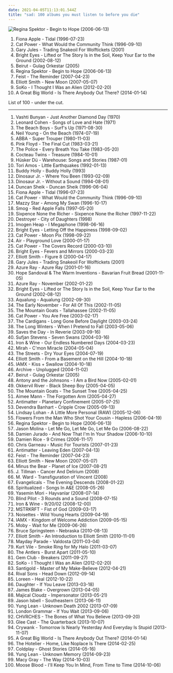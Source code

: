 ```yaml
---
date: 2021-04-05T11:13:01.544Z
title: "sad: 100 albums you must listen to before you die"
---
```

![Regina Spektor - Begin to Hope (2006-06-13)](http://coverartarchive.org/release/7c48653c-8e50-4f8b-91a4-25321c500fed/25262967822-500.jpg "Regina Spektor - Begin to Hope (2006-06-13)")
<ol class="albums">
<li data-cover="http://coverartarchive.org/release/e1bba6de-84e1-37db-9123-6901cb01ec8d/1402280819-500.jpg" data-tags="female vocalists, alternative, singer-songwriter" role="button">Fiona Apple - Tidal (1996-07-23)</li>
<li data-cover="http://coverartarchive.org/release/cb552dc7-b0fe-4bcd-b864-1b3940baee8c/6010090362-500.jpg" data-tags="indie, female vocalists, female, alternative, indie rock, female singers, pop, rock, alternative rock, indie pop, female vocals, female vocalist, female voices, girls, indie-rock, female artists, female vocal, indie-pop, love song" role="button">Cat Power - What Would the Community Think (1996-09-10)</li>
<li data-cover="https://img.discogs.com/bFS_vKx00XYl0bMJz4qBLLOgzL4=/fit-in/600x587/filters:strip_icc():format(jpeg):mode_rgb():quality(90)/discogs-images/R-1435105-1497130670-2526.jpeg.jpg" data-tags="soundtrack, sad, folk rock" role="button">Gary Jules - Trading Snakeoil For Wolftickets (2001)</li>
<li data-cover="http://coverartarchive.org/release/befc806a-fcc5-45b3-8162-4886c0d28627/4724053186-500.jpg" data-tags="indie" role="button">Bright Eyes - Lifted or The Story Is in the Soil, Keep Your Ear to the Ground (2002-08-12)</li>
<li data-cover="https://img.discogs.com/5rfwQzSQz1olDnMk_Bd8qnDKWU0=/fit-in/600x600/filters:strip_icc():format(jpeg):mode_rgb():quality(90)/discogs-images/R-696056-1167340049.jpeg.jpg" data-tags="folk, indie" role="button">Beirut - Gulag Orkestar (2005)</li>
<li data-cover="http://coverartarchive.org/release/7c48653c-8e50-4f8b-91a4-25321c500fed/25262967822-500.jpg" data-tags="female vocalists, indie, singer-songwriter" role="button">Regina Spektor - Begin to Hope (2006-06-13)</li>
<li data-cover="http://coverartarchive.org/release/805d6908-afee-3a49-b6e0-e9ca5ce6a452/16767229098-500.jpg" data-tags="indie, female vocalists, indie pop, female vocalist, pop, alternative, indie rock" role="button">Feist - The Reminder (2007-04-23)</li>
<li data-cover="https://img.discogs.com/lU-jb1-v8HnHNIeuFYS8UuKtkNY=/fit-in/600x600/filters:strip_icc():format(jpeg):mode_rgb():quality(90)/discogs-images/R-9832099-1487024275-2085.jpeg.jpg" data-tags="singer-songwriter, indie, indie rock" role="button">Elliott Smith - New Moon (2007-05-07)</li>
<li data-cover="http://coverartarchive.org/release/63280728-4197-4156-8b44-302d936dd439/4870241553-500.jpg" data-tags="pop, sad, female vocalists, goth pop, z serii: jest dokladnie tak jak w tej piosence, got vinyl" role="button">SoKo - I Thought I Was an Alien (2012-02-20)</li>
<li data-cover="http://coverartarchive.org/release/ac04d3f9-567e-4804-99b5-aaab5d1052d6/7273707025-500.jpg" data-tags="indie, pop" role="button">A Great Big World - Is There Anybody Out There? (2014-01-14)</li>
</ol>
List of 100 - under the cut.
<!-- more -->

_________________

<ol class="albums">
<li data-cover="https://img.discogs.com/2x-W2u8k9mU9yX_EUoj7jyLfKac=/fit-in/600x600/filters:strip_icc():format(jpeg):mode_rgb():quality(90)/discogs-images/R-640394-1504973916-3642.jpeg.jpg" data-tags="folk, female vocalists, indie, alternative" role="button">
Vashti Bunyan - Just Another Diamond Day (1970)
</li>
<li data-cover="http://coverartarchive.org/release/9b1b2314-fb32-4d18-98a6-0daad20b830a/16612201000-500.jpg" data-tags="folk, singer-songwriter" role="button">
Leonard Cohen - Songs of Love and Hate (1971)
</li>
<li data-cover="http://coverartarchive.org/release/30f4bea8-27a1-3f55-b436-a804e45fa701/22612433836-500.jpg" data-tags="70s, psychedelic pop, most depressing album cover ever" role="button">
The Beach Boys - Surf's Up (1971-08-30)
</li>
<li data-cover="https://via.placeholder.com/450" data-tags="singer-songwriter, 70s, folk rock" role="button">
Neil Young - On the Beach (1974-07-19)
</li>
<li data-cover="http://coverartarchive.org/release/c91f3331-2413-3ad7-b8a0-7bf2eb4d4998/18288386494-500.jpg" data-tags="pop" role="button">
ABBA - Super Trouper (1980-11-03)
</li>
<li data-cover="https://via.placeholder.com/450" data-tags="progressive rock" role="button">
Pink Floyd - The Final Cut (1983-03-21)
</li>
<li data-cover="http://coverartarchive.org/release/3f463683-6fb2-4598-8335-f6a8d77da8f4/5520130272-500.jpg" data-tags="sad, new wave, english club" role="button">
The Police - Every Breath You Take (1983-05-20)
</li>
<li data-cover="http://coverartarchive.org/release/bc6dee20-448c-387d-8eb4-a7cb737ae1b7/23441368012-500.jpg" data-tags="dream pop" role="button">
Cocteau Twins - Treasure (1984-10-01)
</li>
<li data-cover="https://img.discogs.com/DWDDxYRoH5-1_AQ9NrCYFiaK7pc=/fit-in/600x586/filters:strip_icc():format(jpeg):mode_rgb():quality(90)/discogs-images/R-667536-1471605208-1041.jpeg.jpg" data-tags="80s, alternative rock, hardcore punk, rock, hardcore, post-punk" role="button">
Hüsker Dü - Warehouse: Songs and Stories (1987-01)
</li>
<li data-cover="http://coverartarchive.org/release/66b1a283-08e3-4096-b4b6-38bb8cba30ab/6560076366-500.jpg" data-tags="alternative, piano, female vocalists, 90s" role="button">
Tori Amos - Little Earthquakes (1992-01-13)
</li>
<li data-cover="https://img.discogs.com/fQv2KV5yNBJYDKiRboFG818gVZM=/fit-in/600x600/filters:strip_icc():format(jpeg):mode_rgb():quality(90)/discogs-images/R-768698-1557041748-4013.jpeg.jpg" data-tags="50s" role="button">
Buddy Holly - Buddy Holly (1993)
</li>
<li data-cover="https://img.discogs.com/BpORMXrTrP0_prtni1QOBOQl8zk=/fit-in/499x500/filters:strip_icc():format(jpeg):mode_rgb():quality(90)/discogs-images/R-1423146-1237613420.jpeg.jpg" data-tags="alternative, indie, alternative rock, rock, 90s, dinosaur jr" role="button">
Dinosaur Jr. - Where You Been (1993-02-09)
</li>
<li data-cover="http://coverartarchive.org/release/caf4026c-e7f6-45cc-828b-cff6cb4fc495/15467462744-500.jpg" data-tags="grunge, indie, alternative, alternative rock, 90s" role="button">
Dinosaur Jr. - Without a Sound (1994-08-01)
</li>
<li data-cover="http://coverartarchive.org/release/30b5a17c-e3bd-4eee-b70c-27acbf5a9e52/10875756884-500.jpg" data-tags="90s" role="button">
Duncan Sheik - Duncan Sheik (1996-06-04)
</li>
<li data-cover="http://coverartarchive.org/release/e1bba6de-84e1-37db-9123-6901cb01ec8d/1402280819-500.jpg" data-tags="female vocalists, alternative, singer-songwriter" role="button">
Fiona Apple - Tidal (1996-07-23)
</li>
<li data-cover="http://coverartarchive.org/release/cb552dc7-b0fe-4bcd-b864-1b3940baee8c/6010090362-500.jpg" data-tags="indie, female vocalists, female, alternative, indie rock, female singers, pop, rock, alternative rock, indie pop, female vocals, female vocalist, female voices, girls, indie-rock, female artists, female vocal, indie-pop, love song" role="button">
Cat Power - What Would the Community Think (1996-09-10)
</li>
<li data-cover="http://coverartarchive.org/release/3ee6bd30-4a23-40cb-9958-d0c321ccdff3/17361537089-500.jpg" data-tags="female vocalists, indie, alternative, alternative rock, indie rock, indie pop, female singers, female, pop, rock, girls, indie-rock, female vocals, female vocalist, female artists, female vocal, female voices, indie-pop" role="button">
Mazzy Star - Among My Swan (1996-10-17)
</li>
<li data-cover="http://coverartarchive.org/release/27d99673-cdc9-4172-bdf6-d3bd0620c0ee/15960021076-500.jpg" data-tags="singer-songwriter, 90s, indie, folk, lo-fi, mellow, slowcore" role="button">
Smog - Red Apple Falls (1997-05-20)
</li>
<li data-cover="http://coverartarchive.org/release/8cbd9b78-2e57-4b3b-8d01-f768e4a9785c/11228936512-500.jpg" data-tags="pop" role="button">
Sixpence None the Richer - Sixpence None the Richer (1997-11-22)
</li>
<li data-cover="http://coverartarchive.org/release/57a5da39-729b-3352-9c95-e9b390e22e08/16155956543-500.jpg" data-tags="sad, canadian, 90s" role="button">
Destroyer - City of Daughters (1998)
</li>
<li data-cover="https://img.discogs.com/IwRSWIId9ZGGotw8pJqMqNa1KuU=/fit-in/600x599/filters:strip_icc():format(jpeg):mode_rgb():quality(90)/discogs-images/R-2950828-1340169040-3380.jpeg.jpg" data-tags="female vocalists, singer-songwriter, electronic" role="button">
Imogen Heap - I Megaphone (1998-06-16)
</li>
<li data-cover="https://via.placeholder.com/450" data-tags="indie, emo" role="button">
Bright Eyes - Letting Off the Happiness (1998-09-02)
</li>
<li data-cover="http://coverartarchive.org/release/5d58d210-a58c-4532-a2f5-54c6001a063d/12639050704-500.jpg" data-tags="90s, indie, mellow" role="button">
Cat Power - Moon Pix (1998-09-22)
</li>
<li data-cover="https://img.discogs.com/JWuw0UE5HpiFwbNxrVzNNAPGvzY=/fit-in/600x634/filters:strip_icc():format(jpeg):mode_rgb():quality(90)/discogs-images/R-5533033-1395824414-7881.jpeg.jpg" data-tags="chill, eerie" role="button">
Air - Playground Love (2000-01-17)
</li>
<li data-cover="https://img.discogs.com/7ToXkfnF8noSM_uhuS_mdCXSxn0=/fit-in/600x586/filters:strip_icc():format(jpeg):mode_rgb():quality(90)/discogs-images/R-442522-1461384542-9680.jpeg.jpg" data-tags="covers" role="button">
Cat Power - The Covers Record (2000-03-10)
</li>
<li data-cover="http://coverartarchive.org/release/64c2b3d0-f2ff-4e2f-9dad-4c926bb00a10/26393498490-500.jpg" data-tags="indie, folk" role="button">
Bright Eyes - Fevers and Mirrors (2000-03-23)
</li>
<li data-cover="http://coverartarchive.org/release/8bc521b4-57af-4b4c-88a1-ad214c9c6516/9560550155-500.jpg" data-tags="singer-songwriter, indie" role="button">
Elliott Smith - Figure 8 (2000-04-17)
</li>
<li data-cover="https://img.discogs.com/bFS_vKx00XYl0bMJz4qBLLOgzL4=/fit-in/600x587/filters:strip_icc():format(jpeg):mode_rgb():quality(90)/discogs-images/R-1435105-1497130670-2526.jpeg.jpg" data-tags="soundtrack, sad, folk rock" role="button">
Gary Jules - Trading Snakeoil For Wolftickets (2001)
</li>
<li data-cover="http://coverartarchive.org/release/e02ccb17-e073-4439-a38c-a5008e1bcead/22576180833-500.jpg" data-tags="female vocalists, 00s" role="button">
Azure Ray - Azure Ray (2001-01-16)
</li>
<li data-cover="https://img.discogs.com/jc1EVi_PGkGAbW1ujR3qP9XriSY=/fit-in/600x600/filters:strip_icc():format(jpeg):mode_rgb():quality(90)/discogs-images/R-529468-1303244495.jpeg.jpg" data-tags="female vocalists, folk, dream pop" role="button">
Hope Sandoval & The Warm Inventions - Bavarian Fruit Bread (2001-11-05)
</li>
<li data-cover="https://img.discogs.com/47xuNForVmL8VhFijNcP3PhgP6U=/fit-in/600x594/filters:strip_icc():format(jpeg):mode_rgb():quality(90)/discogs-images/R-716025-1493787625-5590.jpeg.jpg" data-tags="female vocalists" role="button">
Azure Ray - November (2002-01-22)
</li>
<li data-cover="http://coverartarchive.org/release/befc806a-fcc5-45b3-8162-4886c0d28627/4724053186-500.jpg" data-tags="indie" role="button">
Bright Eyes - Lifted or The Story Is in the Soil, Keep Your Ear to the Ground (2002-08-12)
</li>
<li data-cover="http://coverartarchive.org/release/c4ddbd2a-b2bb-409f-b326-a2e844e105a0/18742694428-500.jpg" data-tags="indie" role="button">
Aqualung - Aqualung (2002-09-30)
</li>
<li data-cover="http://coverartarchive.org/release/3895df67-624a-40ac-b5f7-db66bebff818/11597682469-500.jpg" data-tags="emo, indie rock, indie" role="button">
The Early November - For All Of This (2002-11-05)
</li>
<li data-cover="http://coverartarchive.org/release/d2a314ab-986e-40af-8cab-04806ab68ce9/7927220552-500.jpg" data-tags="indie" role="button">
The Mountain Goats - Tallahassee (2002-11-05)
</li>
<li data-cover="http://coverartarchive.org/release/81505ed6-1ad0-4e45-8f48-662fecfa7a75/3816099541-500.jpg" data-tags="singer-songwriter, indie, female vocalists" role="button">
Cat Power - You Are Free (2003-02-17)
</li>
<li data-cover="http://coverartarchive.org/release/ac28d08e-aada-38e0-bdb3-7307618bcbe7/16232910297-500.jpg" data-tags="the cardigans, pop, rock, female vocalists" role="button">
The Cardigans - Long Gone Before Daylight (2003-03-24)
</li>
<li data-cover="http://coverartarchive.org/release/3e5e8698-8ed5-4807-ba58-dc91e1685a37/17600926681-500.jpg" data-tags="barsuk" role="button">
The Long Winters - When I Pretend to Fall (2003-05-06)
</li>
<li data-cover="https://img.discogs.com/euerc5eBdFXgKtFsdqimgdJktmU=/fit-in/300x281/filters:strip_icc():format(jpeg):mode_rgb():quality(90)/discogs-images/R-2223015-1389537890-6461.jpeg.jpg" data-tags="indie" role="button">
Saves the Day - In Reverie (2003-09-16)
</li>
<li data-cover="https://img.discogs.com/dnQuZ3dF8FvX7A38s1MAHJcP1OU=/fit-in/600x600/filters:strip_icc():format(jpeg):mode_rgb():quality(90)/discogs-images/R-1004351-1341462296-8300.jpeg.jpg" data-tags="indie, folk" role="button">
Sufjan Stevens - Seven Swans (2004-03-16)
</li>
<li data-cover="https://img.discogs.com/lwYlYYFOrgAhySVao4Wc6jgIpEc=/fit-in/320x500/filters:strip_icc():format(jpeg):mode_rgb():quality(90)/discogs-images/R-10776288-1504306131-1261.jpeg.jpg" data-tags="folk" role="button">
Iron & Wine - Our Endless Numbered Days (2004-03-23)
</li>
<li data-cover="https://img.discogs.com/kqYj4ochAeSGmKUFfOnxgKhxmf0=/fit-in/475x422/filters:strip_icc():format(jpeg):mode_rgb():quality(90)/discogs-images/R-525696-1285843401.jpeg.jpg" data-tags="indie, female vocalists, female, indie pop, rock, indie rock, female vocalist, pop, alternative, alternative rock, girls, indie-rock, female vocals, female artists, female vocal, female voices, female singers, indie-pop, love song" role="button">
Mirah - C'mon Miracle (2004-05-04)
</li>
<li data-cover="http://coverartarchive.org/release/697776ac-f4ca-4de4-b3ec-0dff13fed33a/26485028742-500.jpg" data-tags="british hip hop" role="button">
The Streets - Dry Your Eyes (2004-07-19)
</li>
<li data-cover="http://coverartarchive.org/release/f01097d5-8a73-3585-8c62-3831a3bd0db6/16096949332-500.jpg" data-tags="singer-songwriter, indie" role="button">
Elliott Smith - From a Basement on the Hill (2004-10-18)
</li>
<li data-cover="https://img.discogs.com/4QMItOxNsznB4LOlbP9TeGenZ9E=/fit-in/600x598/filters:strip_icc():format(jpeg):mode_rgb():quality(90)/discogs-images/R-3132768-1317281677.jpeg.jpg" data-tags="electronic" role="button">
IAMX - Kiss + Swallow (2004-10-18)
</li>
<li data-cover="http://coverartarchive.org/release/2f2549b6-d0e5-47f6-a7ee-d1d4aab27496/16354126929-500.jpg" data-tags="trip-hop, indie, unplugged" role="button">
Archive - Unplugged (2004-11-02)
</li>
<li data-cover="https://img.discogs.com/5rfwQzSQz1olDnMk_Bd8qnDKWU0=/fit-in/600x600/filters:strip_icc():format(jpeg):mode_rgb():quality(90)/discogs-images/R-696056-1167340049.jpeg.jpg" data-tags="folk, indie" role="button">
Beirut - Gulag Orkestar (2005)
</li>
<li data-cover="http://coverartarchive.org/release/27877053-2d88-48a1-8f3f-cab6e8c35cbd/8815137840-500.jpg" data-tags="singer-songwriter, 00s" role="button">
Antony and the Johnsons - I Am a Bird Now (2005-02-01)
</li>
<li data-cover="http://coverartarchive.org/release/17d85952-34a0-47f7-9276-8ef9612ca5e4/21759592538-500.jpg" data-tags="folk, indie" role="button">
Okkervil River - Black Sheep Boy (2005-04-05)
</li>
<li data-cover="http://coverartarchive.org/release/da425314-ecc7-4db3-a296-90942f172b18/28511522132-500.jpg" data-tags="indie" role="button">
The Mountain Goats - The Sunset Tree (2005-04-25)
</li>
<li data-cover="http://coverartarchive.org/release/8229113f-641b-3333-bd9e-faa23c4f75ef/12368351534-500.jpg" data-tags="female vocalists, singer-songwriter" role="button">
Aimee Mann - The Forgotten Arm (2005-04-27)
</li>
<li data-cover="http://coverartarchive.org/release/927f72a8-a1d7-3a78-8e5d-2cb81a9b38a5/936766829-500.jpg" data-tags="melancholic" role="button">
Antimatter - Planetary Confinement (2005-07-25)
</li>
<li data-cover="https://img.discogs.com/v3gzd1XCBN75_Kk5Y5CMp_7byl8=/fit-in/500x500/filters:strip_icc():format(jpeg):mode_rgb():quality(90)/discogs-images/R-522416-1127219602.jpeg.jpg" data-tags="folk" role="button">
Devendra Banhart - Cripple Crow (2005-09-13)
</li>
<li data-cover="http://coverartarchive.org/release/d05c7c9a-a636-4b12-ac6b-c1de3a56bc65/4699933186-500.jpg" data-tags="pop, rock" role="button">
Lindsay Lohan - A Little More Personal (RAW) (2005-12-06)
</li>
<li data-cover="https://img.discogs.com/-vRLqy0OkPeNfxANrLYevcqFPa0=/fit-in/337x337/filters:strip_icc():format(jpeg):mode_rgb():quality(90)/discogs-images/R-1327632-1209967985.jpeg.jpg" data-tags="folk, singer-songwriter, acoustic, alt-country, indie folk, americana, indie, guitar, new weird america, lyrics, country, quiet, calm, mellow, sad, songwriter, lo-fi, alt country, waterhouse records, vancouver, slow, short song" role="button">
Flowers From the Man Who Shot Your Cousin - Hapless (2006-04-19)
</li>
<li data-cover="http://coverartarchive.org/release/7c48653c-8e50-4f8b-91a4-25321c500fed/25262967822-500.jpg" data-tags="female vocalists, indie, singer-songwriter" role="button">
Regina Spektor - Begin to Hope (2006-06-13)
</li>
<li data-cover="http://coverartarchive.org/release/a3be0b9b-874e-44ff-8054-d4dc6ec189d0/10720411555-500.jpg" data-tags="singer-songwriter, indie, country, alternative, folk, indie pop, indie rock, sad, slow, calm, acoustic, lo-fi, americana, blues, moody, songwriter, winter, mellow, alt-country, melancholy, sleep, folk noir, freak folk, soft, folk rock, emotional, slowcore, quiet, indie folk, alt country, singer songwriter, alternative folk, singer-songwriters, short song, alt rock, hippie, indie-folk, independent, lyrics, lo fi, slow-coustic, post folk, chamber folk, neofreak-folk, euphoric misery, concentration, folk me, quiet voices, singersongwriters, quiet  music" role="button">
Jason Molina - Let Me Go, Let Me Go, Let Me Go (2006-08-22)
</li>
<li data-cover="http://coverartarchive.org/release/6477df3d-e390-4bec-849c-1a45cd73039b/25010408029-500.jpg" data-tags="alternative, folk, indie, country, indie pop, indie rock, sad, singer-songwriter, slow, calm, acoustic, lo-fi, americana, blues, moody, songwriter, winter, mellow, alt-country, melancholy, sleep, folk noir, freak folk, soft, folk rock, emotional, slowcore, quiet, indie folk, alt country, singer songwriter, alternative folk, singer-songwriters, short song, alt rock, hippie, indie-folk, independent, lyrics, lo fi, slow-coustic, post folk, chamber folk, neofreak-folk, euphoric misery, concentration, folk me, quiet voices, singersongwriters, quiet  music" role="button">
Damien Jurado - And Now That I'm In Your Shadow (2006-10-10)
</li>
<li data-cover="https://via.placeholder.com/450" data-tags="acoustic" role="button">
Damien Rice - 9 Crimes (2006-11-17)
</li>
<li data-cover="https://via.placeholder.com/450" data-tags="indie" role="button">
Chris Garneau - Music For Tourists (2007-01-23)
</li>
<li data-cover="http://coverartarchive.org/release/301832d9-f503-4e5f-945c-f77e66c4cd59/936789634-500.jpg" data-tags="progressive rock" role="button">
Antimatter - Leaving Eden (2007-04-13)
</li>
<li data-cover="http://coverartarchive.org/release/805d6908-afee-3a49-b6e0-e9ca5ce6a452/16767229098-500.jpg" data-tags="indie, female vocalists, indie pop, female vocalist, pop, alternative, indie rock" role="button">
Feist - The Reminder (2007-04-23)
</li>
<li data-cover="https://img.discogs.com/lU-jb1-v8HnHNIeuFYS8UuKtkNY=/fit-in/600x600/filters:strip_icc():format(jpeg):mode_rgb():quality(90)/discogs-images/R-9832099-1487024275-2085.jpeg.jpg" data-tags="singer-songwriter, indie, indie rock" role="button">
Elliott Smith - New Moon (2007-05-07)
</li>
<li data-cover="http://coverartarchive.org/release/e3c0a8ce-6f8f-4aa2-9db0-f0a9a44504d8/2103706278-500.jpg" data-tags="indie rock, indie, mellow" role="button">
Minus the Bear - Planet of Ice (2007-08-21)
</li>
<li data-cover="http://coverartarchive.org/release/4b16363d-02fe-498e-8c0b-98b7509a87be/16717106099-500.jpg" data-tags="folk, acoustic, slow-coustic, indie, alternative, singer-songwriter, lo-fi, alt-country, folk rock, indie folk, alternative folk, country, indie pop, indie rock, sad, slow, calm, americana, blues, moody, songwriter, winter, mellow, melancholy, sleep, folk noir, freak folk, soft, emotional, slowcore, quiet, alt country, singer songwriter, singer-songwriters, short song, alt rock, hippie, indie-folk, independent, lyrics, lo fi, post folk, chamber folk, neofreak-folk, euphoric misery, concentration, folk me, quiet voices, singersongwriters, quiet  music" role="button">
J. Tillman - Cancer And Delirium (2008)
</li>
<li data-cover="https://img.discogs.com/vxJaH8x8RTd8dOVYRkA24V2jWaM=/fit-in/590x598/filters:strip_icc():format(jpeg):mode_rgb():quality(90)/discogs-images/R-671642-1260644338.jpeg.jpg" data-tags="folk, singer-songwriter" role="button">
M. Ward - Transfiguration of Vincent (2008)
</li>
<li data-cover="http://coverartarchive.org/release/38e8460a-efc3-4d42-8011-e80205284699/21551757575-500.jpg" data-tags="sad, 2008 favorites, my short list, 2008 fave albums, mtce not really, favourite albums 2008, 2008ott" role="button">
Evangelicals - The Evening Descends (2008-01-22)
</li>
<li data-cover="http://coverartarchive.org/release/bb3ba958-719d-4ec0-942b-8a4d6c18f373/12135240940-500.jpg" data-tags="british, sad, dreamy, atmospheric, melancholy, 00s" role="button">
Spiritualized - Songs In A&E (2008-05-26)
</li>
<li data-cover="http://coverartarchive.org/release/4976a28e-bd80-4170-9f06-3507e432095e/10536753505-500.jpg" data-tags="punk, sad, ankara, mutsuz, y mori, bazi albumler cidden album" role="button">
Yasemin Mori - Hayvanlar (2008-07-14)
</li>
<li data-cover="http://coverartarchive.org/release/29367888-10ce-4c58-a2ef-fd461f439c6b/17322326617-500.jpg" data-tags="folk, indie" role="button">
Blind Pilot - 3 Rounds and a Sound (2008-07-15)
</li>
<li data-cover="https://via.placeholder.com/450" data-tags="folk" role="button">
Iron & Wine - 9/20/02 (2008-12-00)
</li>
<li data-cover="https://img.discogs.com/-DRPp_LWq8HBapQbL1grC57diKs=/fit-in/320x319/filters:strip_icc():format(jpeg):mode_rgb():quality(90)/discogs-images/R-1709934-1238425451.jpeg.jpg" data-tags="electronic" role="button">
MSTRKRFT - Fist of God (2009-03-17)
</li>
<li data-cover="http://coverartarchive.org/release/8799099c-34d0-336d-84b6-896cae19c35f/22400961707-500.jpg" data-tags="indie, female vocalists" role="button">
Noisettes - Wild Young Hearts (2009-04-19)
</li>
<li data-cover="https://img.discogs.com/lNDL8nXCb7x21HoFPfPmChKCZZU=/fit-in/600x534/filters:strip_icc():format(jpeg):mode_rgb():quality(90)/discogs-images/R-1773854-1609708059-9034.jpeg.jpg" data-tags="alternative" role="button">
IAMX - Kingdom of Welcome Addiction (2009-05-15)
</li>
<li data-cover="http://coverartarchive.org/release/8e378c3e-0af4-373f-94fc-84c03e8b4374/7932628388-500.jpg" data-tags="ambient, chillout, electronic" role="button">
Moby - Wait for Me (2009-06-26)
</li>
<li data-cover="http://coverartarchive.org/release/1782be70-4a31-4ff8-a0a8-33a72a2ae7a4/11006677943-500.jpg" data-tags="folk, rock" role="button">
Bruce Springsteen - Nebraska (2010-08-13)
</li>
<li data-cover="https://img.discogs.com/LLe3s6IskMYdUhqBaTiP6cNgXn0=/fit-in/350x350/filters:strip_icc():format(jpeg):mode_rgb():quality(90)/discogs-images/R-3847966-1346752722-6382.jpeg.jpg" data-tags="indie pop, indie rock, sad, sadcore, lo-fi, reflective, melancholy, rainy day, bittersweet, reflection, somber, intimate, poignant, autumnal, autumn, nocturnal, brooding, wistful, weary, restrained" role="button">
Elliott Smith - An Introduction to Elliott Smith (2010-11-01)
</li>
<li data-cover="http://coverartarchive.org/release/53e77fe7-7271-4860-b293-6107bdd49535/6657120516-500.jpg" data-tags="pop punk" role="button">
Mayday Parade - Valdosta (2011-03-04)
</li>
<li data-cover="http://coverartarchive.org/release/73cc7a91-cdc7-40b9-89cd-7d4dd68121e9/15809269319-500.jpg" data-tags="lo-fi, indie, folk rock, psychedelic folk" role="button">
Kurt Vile - Smoke Ring for My Halo (2011-03-07)
</li>
<li data-cover="http://coverartarchive.org/release/b026de9b-1d6a-492f-afa8-5a77e0db02b5/12248943745-500.jpg" data-tags="indie rock, indie" role="button">
The Antlers - Burst Apart (2011-05-10)
</li>
<li data-cover="http://coverartarchive.org/release/7158e68d-d68e-49ed-b9ff-99c932bc78b3/15012656713-500.jpg" data-tags="dream pop" role="button">
Gem Club - Breakers (2011-09-27)
</li>
<li data-cover="http://coverartarchive.org/release/63280728-4197-4156-8b44-302d936dd439/4870241553-500.jpg" data-tags="pop, sad, female vocalists, goth pop, z serii: jest dokladnie tak jak w tej piosence, got vinyl" role="button">
SoKo - I Thought I Was an Alien (2012-02-20)
</li>
<li data-cover="http://coverartarchive.org/release/d80496fb-c5ea-4625-adb3-1b3dbabd0fae/2216131525-500.jpg" data-tags="electronic, indie, dub, new wave" role="button">
Santigold - Master of My Make-Believe (2012-04-21)
</li>
<li data-cover="https://img.discogs.com/1k47wZTRhC9GmAdBrDV3FpW84l0=/fit-in/600x599/filters:strip_icc():format(jpeg):mode_rgb():quality(90)/discogs-images/R-3887693-1456163738-5026.jpeg.jpg" data-tags="sad, hard rock, melancholy, my love, blues rock, songs to play at my funeral, road trip, nostalgia, makes me cry, sound poetry, sleepless nights, when im sad, whiskey and cigarettes, great song played at the right time, shes a rainbow, beautiful depressive songs, guille, solo en el puto mundo, guillerainbow, diciembre 2012, maisi 2013" role="button">
Rival Sons - Head Down (2012-09-14)
</li>
<li data-cover="http://coverartarchive.org/release/a066b065-cd76-4dd4-a975-f3812fcd3229/18848001906-500.jpg" data-tags="trance, dance, eurovision" role="button">
Loreen - Heal (2012-10-22)
</li>
<li data-cover="http://coverartarchive.org/release/60876924-57d9-4781-8dd7-d757fcd995ac/3612258873-500.jpg" data-tags="indie" role="button">
Daughter - If You Leave (2013-03-18)
</li>
<li data-cover="https://img.discogs.com/Fc3zWW02lcBDhoIb7F0GNqH6Cpk=/fit-in/600x599/filters:strip_icc():format(jpeg):mode_rgb():quality(90)/discogs-images/R-4468927-1462915153-5331.jpeg.jpg" data-tags="electronic, soul" role="button">
James Blake - Overgrown (2013-04-05)
</li>
<li data-cover="http://coverartarchive.org/release/0cdaedb7-00d5-4c7b-9d15-556a6fdc98e4/6003309054-500.jpg" data-tags="matador records" role="button">
Majical Cloudz - Impersonator (2013-05-21)
</li>
<li data-cover="http://coverartarchive.org/release/8a3be0f3-c237-4e0d-bdba-f82b3329a974/16252635324-500.jpg" data-tags="americana" role="button">
Jason Isbell - Southeastern (2013-06-11)
</li>
<li data-cover="http://coverartarchive.org/release/4cc09e57-e640-4784-92f0-db4aaefd903c/6617235157-500.jpg" data-tags="cloud rap" role="button">
Yung Lean - Unknown Death 2002 (2013-07-09)
</li>
<li data-cover="http://coverartarchive.org/release/915f9487-03ba-49fb-84fe-1ff4cb5d5ece/5098039469-500.jpg" data-tags="indie pop" role="button">
London Grammar - If You Wait (2013-09-06)
</li>
<li data-cover="http://coverartarchive.org/release/cac2fc42-25ce-4021-8030-39401f2563cf/5073194509-500.jpg" data-tags="synthpop" role="button">
CHVRCHES - The Bones of What You Believe (2013-09-20)
</li>
<li data-cover="http://coverartarchive.org/release/ebadad2b-e01f-432e-8059-1882128213c9/5552546040-500.jpg" data-tags="sad, cover" role="button">
Glee Cast - The Quarterback (2013-10-07)
</li>
<li data-cover="http://coverartarchive.org/release/43932c39-e9bd-4411-82a1-c566b4ecc23d/7826976851-500.jpg" data-tags="sadcore, anti-folk" role="button">
Crywank - Tomorrow Is Nearly Yesterday And Everyday Is Stupid (2013-11-07)
</li>
<li data-cover="http://coverartarchive.org/release/ac04d3f9-567e-4804-99b5-aaab5d1052d6/7273707025-500.jpg" data-tags="indie, pop" role="button">
A Great Big World - Is There Anybody Out There? (2014-01-14)
</li>
<li data-cover="http://coverartarchive.org/release/89c35108-4695-4b3f-b1e9-ce2a1d38bcfc/11327787575-500.jpg" data-tags="emo, pop punk" role="button">
The Hotelier - Home, Like Noplace Is There (2014-02-25)
</li>
<li data-cover="http://coverartarchive.org/release/49dab146-5393-4686-bb79-efbb1fa43648/22395430275-500.jpg" data-tags="pop, electronic, alternative, alternative rock, coldplay" role="button">
Coldplay - Ghost Stories (2014-05-16)
</li>
<li data-cover="http://coverartarchive.org/release/2f6fffcd-92a4-4d48-9518-b5e4c757c179/8473647967-500.jpg" data-tags="cloud rap" role="button">
Yung Lean - Unknown Memory (2014-09-23)
</li>
<li data-cover="http://coverartarchive.org/release/3cf2098d-5f98-437c-b826-439105443e4a/8488195612-500.jpg" data-tags="pop, rock, soul, sad, rnb, macy gray, czalbums" role="button">
Macy Gray - The Way (2014-10-03)
</li>
<li data-cover="http://coverartarchive.org/release/bb3b9547-7a3c-49aa-af8a-40329db86b07/14478533949-500.jpg" data-tags="emo" role="button">
Moose Blood - I'll Keep You In Mind, From Time to Time (2014-10-06)
</li>
</ol>